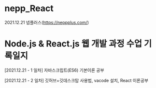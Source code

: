 # nepp_React
 
 2021.12.21 넵플러스(https://neppplus.com/) 
<h1> Node.js & React.js 웹 개발 과정 수업 기록일지</h1>
 
 [2021.12.21 - 1 일차] 자바스크립트(ES6) 기본이론 공부
 
 [2021.12.21 - 2 일차] 깃허브+깃데스크탑 사용법, vacode 설치, React 이론공부
